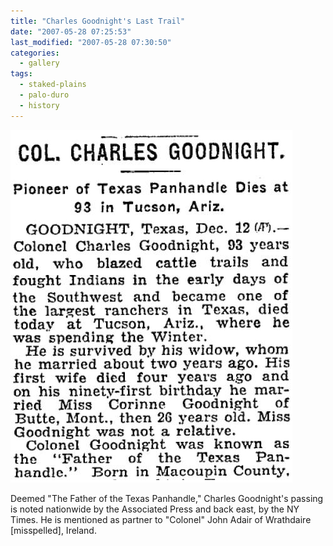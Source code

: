 ```yaml
---
title: "Charles Goodnight's Last Trail"
date: "2007-05-28 07:25:53"
last_modified: "2007-05-28 07:30:50"
categories:
  - gallery
tags:
  - staked-plains
  - palo-duro
  - history  
---
```

![281](/images/gallery/281.jpg)

Deemed "The Father of the Texas Panhandle," Charles Goodnight's passing is noted nationwide by the Associated Press and back east, by the NY Times. He is mentioned as partner to "Colonel" John Adair  of Wrathdaire [misspelled], Ireland.

